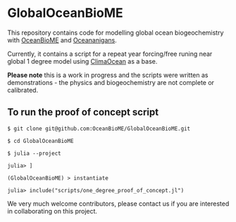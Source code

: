 # GlobalOceanBioME
This repository contains code for modelling global ocean biogeochemistry with [OceanBioME](https://github.com/oceanBioME/oceanBioME.jl) and [Oceananigans](https://github.com/cliMA/oceananigans.jl/).

Currently, it contains a script for a repeat year forcing/free runing near global 1 degree model using [ClimaOcean](https://github.com/cliMA/ClimaOcean.jl) as a base. 

**Please note** this is a work in progress and the scripts were written as demonstrations - the physics and biogeochemistry are not complete or calibrated.

## To run the proof of concept script

```
$ git clone git@github.com:OceanBioME/GlobalOceanBioME.git

$ cd GlobalOceanBioME

$ julia --project

julia> ]

(GlobalOceanBioME) > instantiate

julia> include("scripts/one_degree_proof_of_concept.jl")
```

We very much welcome contributors, please contact us if you are interested in collaborating on this project.
